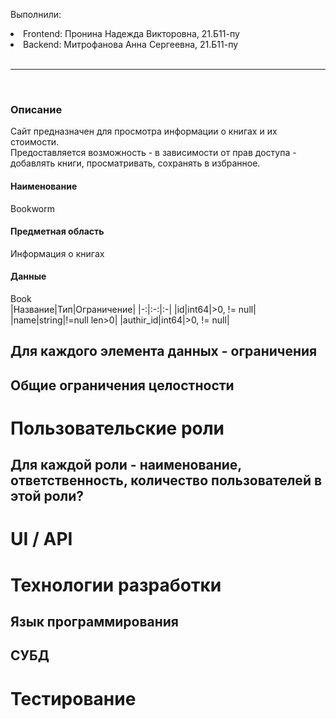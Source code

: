 Выполнили:
<li>Frontend: Пронина Надежда Викторовна, 21.Б11-пу</li>
<li>Backend: Митрофанова Анна Сергеевна, 21.Б11-пу</li>
<br>
<hr>
<br>
<h3>Описание</h3> 
Сайт предназначен для просмотра информации о книгах и их стоимости.<br> Предоставляется возможность - в зависимости от прав доступа - добавлять книги, просматривать, сохранять в избранное. <br>
<h4>Наименование</h4>  
Bookworm
<h4>Предметная область</h4> 
Информация о книгах <br>
<h4>Данные</h4> 


<summary>Book</summary>
|Название|Тип|Ограничение|
|-:|:-:|:-|
|id|int64|>0, != null|
|name|string|!=null len>0|
|authir_id|int64|>0, != null|




## Для каждого элемента данных - ограничения
## Общие ограничения целостности
# Пользовательские роли
## Для каждой роли - наименование, ответственность, количество пользователей в этой роли?
# UI / API 
# Технологии разработки
## Язык программирования
## СУБД
# Тестирование
